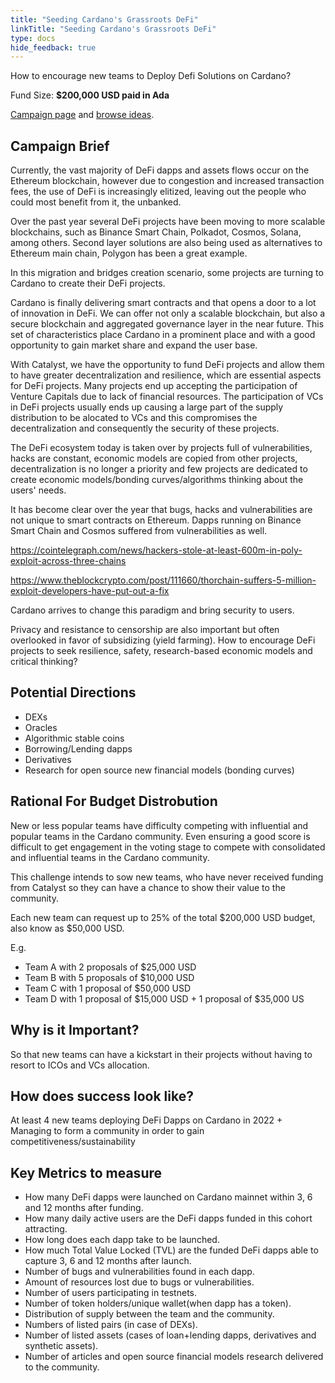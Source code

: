 ```yaml
---
title: "Seeding Cardano's Grassroots DeFi"
linkTitle: "Seeding Cardano's Grassroots DeFi"
type: docs
hide_feedback: true
---
```

How to encourage new teams to Deploy Defi Solutions on Cardano?

Fund Size: **$200,000 USD paid in Ada**

[Campaign page](https://cardano.ideascale.com/a/campaign-home/26243) and [browse ideas](https://cardano.ideascale.com/a/ideas/top/campaign-filter/byids/campaigns/26243/stage/unspecified).

## Campaign Brief
Currently, the vast majority of DeFi dapps and assets flows occur on the Ethereum blockchain, however due to congestion and increased transaction fees, the use of DeFi is increasingly elitized, leaving out the people who could most benefit from it, the unbanked.

Over the past year several DeFi projects have been moving to more scalable blockchains, such as Binance Smart Chain, Polkadot, Cosmos, Solana, among others. Second layer solutions are also being used as alternatives to Ethereum main chain, Polygon has been a great example.

In this migration and bridges creation scenario, some projects are turning to Cardano to create their DeFi projects.

Cardano is finally delivering smart contracts and that opens a door to a lot of innovation in DeFi. We can offer not only a scalable blockchain, but also a secure blockchain and aggregated governance layer in the near future. This set of characteristics place Cardano in a prominent place and with a good opportunity to gain market share and expand the user base.

With Catalyst, we have the opportunity to fund DeFi projects and allow them to have greater decentralization and resilience, which are essential aspects for DeFi projects. Many projects end up accepting the participation of Venture Capitals due to lack of financial resources. The participation of VCs in DeFi projects usually ends up causing a large part of the supply distribution to be alocated to VCs and this compromises the decentralization and consequently the security of these projects.

The DeFi ecosystem today is taken over by projects full of vulnerabilities, hacks are constant, economic models are copied from other projects, decentralization is no longer a priority and few projects are dedicated to create economic models/bonding curves/algorithms thinking about the users' needs.

It has become clear over the year that bugs, hacks and vulnerabilities are not unique to smart contracts on Ethereum. Dapps running on Binance Smart Chain and Cosmos suffered from vulnerabilities as well.

https://cointelegraph.com/news/hackers-stole-at-least-600m-in-poly-exploit-across-three-chains

https://www.theblockcrypto.com/post/111660/thorchain-suffers-5-million-exploit-developers-have-put-out-a-fix

Cardano arrives to change this paradigm and bring security to users.

Privacy and resistance to censorship are also important but often overlooked in favor of subsidizing (yield farming). How to encourage DeFi projects to seek resilience, safety, research-based economic models and critical thinking?

## Potential Directions
- DEXs
- Oracles
- Algorithmic stable coins
- Borrowing/Lending dapps
- Derivatives
- Research for open source new financial models (bonding curves)

## Rational For Budget Distrobution
New or less popular teams have difficulty competing with influential and popular teams in the Cardano community. Even ensuring a good score is difficult to get engagement in the voting stage to compete with consolidated and influential teams in the Cardano community.

This challenge intends to sow new teams, who have never received funding from Catalyst so they can have a chance to show their value to the community.

Each new team can request up to 25% of the total $200,000 USD budget, also know as $50,000 USD.

E.g.
- Team A with 2 proposals of $25,000 USD
- Team B with 5 proposals of $10,000 USD
- Team C with 1 proposal of $50,000 USD
- Team D with 1 proposal of $15,000 USD + 1 proposal of $35,000 US

## Why is it Important?
So that new teams can have a kickstart in their projects without having to resort to ICOs and VCs allocation.


## How does success look like?
At least 4 new teams deploying DeFi Dapps on Cardano in 2022 + Managing to form a community in order to gain competitiveness/sustainability

## Key Metrics to measure
- How many DeFi dapps were launched on Cardano mainnet within 3, 6 and 12 months after funding.
- How many daily active users are the DeFi dapps funded in this cohort attracting.
- How long does each dapp take to be launched.
- How much Total Value Locked (TVL) are the funded DeFi dapps able to capture 3, 6 and 12 months after launch.
- Number of bugs and vulnerabilities found in each dapp.
- Amount of resources lost due to bugs or vulnerabilities.
- Number of users participating in testnets.
- Number of token holders/unique wallet(when dapp has a token).
- Distribution of supply between the team and the community.
- Numbers of listed pairs (in case of DEXs).
- Number of listed assets (cases of loan+lending dapps, derivatives and synthetic assets).
- Number of articles and open source financial models research delivered to the community.


